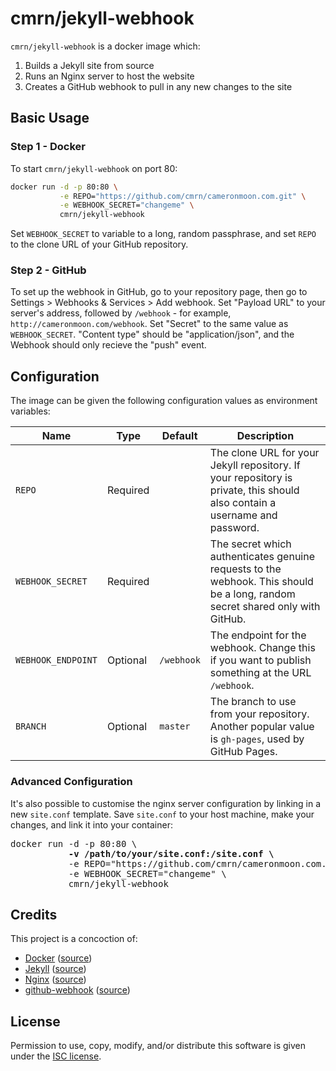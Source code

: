 # cmrn/jekyll-webhook
`cmrn/jekyll-webhook` is a docker image which:

1. Builds a Jekyll site from source
2. Runs an Nginx server to host the website
3. Creates a GitHub webhook to pull in any new changes to the site

## Basic Usage
### Step 1 - Docker
To start `cmrn/jekyll-webhook` on port 80:

```sh
docker run -d -p 80:80 \
           -e REPO="https://github.com/cmrn/cameronmoon.com.git" \
           -e WEBHOOK_SECRET="changeme" \
           cmrn/jekyll-webhook
```

Set `WEBHOOK_SECRET` to variable to a long, random passphrase, and set `REPO` to the clone URL of your GitHub repository.

### Step 2 - GitHub
To set up the webhook in GitHub, go to your repository page, then go to Settings > Webhooks & Services > Add webhook. Set "Payload URL" to your server's address, followed by `/webhook` - for example, `http://cameronmoon.com/webhook`. Set "Secret" to the same value as `WEBHOOK_SECRET`. "Content type" should be "application/json", and the Webhook should only recieve the "push" event.

## Configuration
The image can be given the following configuration values as environment variables:

| Name               | Type     | Default    | Description 
|--------------------|----------|------------|-------------
| `REPO`             | Required |            | The clone URL for your Jekyll repository. If your repository is private, this should also contain a username and password.
| `WEBHOOK_SECRET`   | Required |            | The secret which authenticates genuine requests to the webhook. This should be a long, random secret shared only with GitHub.
| `WEBHOOK_ENDPOINT` | Optional | `/webhook` | The endpoint for the webhook. Change this if you want to publish something at the URL `/webhook`.
| `BRANCH`           | Optional | `master`   | The branch to use from your repository. Another popular value is `gh-pages`, used by GitHub Pages.

### Advanced Configuration
It's also possible to customise the nginx server configuration by linking in a new `site.conf` template. Save `site.conf` to your host machine, make your changes, and link it into your container:

<pre>
docker run -d -p 80:80 \
           <b>-v /path/to/your/site.conf:/site.conf \</b>
           -e REPO="https://github.com/cmrn/cameronmoon.com.git" \
           -e WEBHOOK_SECRET="changeme" \
           cmrn/jekyll-webhook
</pre>

## Credits
This project is a concoction of:

- [Docker](https://www.docker.com/) ([source](https://github.com/docker/docker))
- [Jekyll](http://jekyllrb.com/) ([source](https://github.com/jekyll/jekyll))
- [Nginx](http://wiki.nginx.org/) ([source](http://hg.nginx.org/nginx))
- [github-webhook](https://www.npmjs.com/package/github-webhook) ([source](https://github.com/rvagg/github-webhook))

## License
Permission to use, copy, modify, and/or distribute this software is given under the [ISC license](LICENSE).
